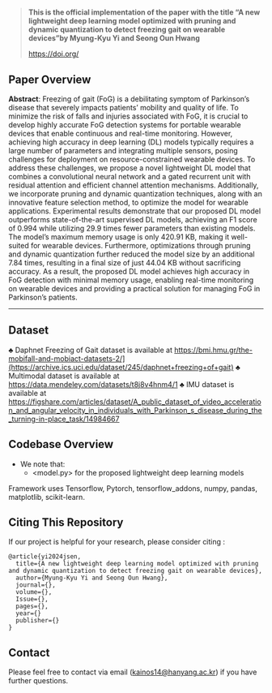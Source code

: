 # 


>**This is the official implementation of the paper with the title “A new lightweight deep learning model optimized with pruning and dynamic quantization to detect freezing gait on wearable devices”by Myung-Kyu Yi and Seong Oun Hwang**
>
>https://doi.org/

## Paper Overview

**Abstract**: 
Freezing of gait (FoG) is a debilitating symptom of Parkinson’s disease that severely impacts patients’ mobility and quality of life. To minimize the risk of falls and injuries associated with FoG, it is crucial to develop highly accurate FoG detection systems for portable wearable devices that enable continuous and real-time monitoring. However, achieving high accuracy in deep learning (DL) models typically requires a large number of parameters and integrating multiple sensors, posing challenges for deployment on resource-constrained wearable devices. To address these challenges, we propose a novel lightweight DL model that combines a convolutional neural network and a gated recurrent unit with residual attention and efficient channel attention mechanisms. Additionally, we incorporate pruning and dynamic quantization techniques, along with an innovative feature selection method, to optimize the model for wearable applications. Experimental results demonstrate that our proposed DL model outperforms state-of-the-art supervised DL models, achieving an F1 score of 0.994 while utilizing 29.9 times fewer parameters than existing models. The model’s maximum memory usage is only 420.91 KB, making it well-suited for wearable devices. Furthermore, optimizations through pruning and dynamic quantization further reduced the model size by an additional 7.84 times, resulting in a final size of just 44.04 KB without sacrificing accuracy. As a result, the proposed DL model achieves high accuracy in FoG detection with minimal memory usage, enabling real-time monitoring on wearable devices and providing a practical solution for managing FoG in Parkinson’s patients.

---
## Dataset
♣ Daphnet Freezing of Gait dataset is available at https://bmi.hmu.gr/the-mobifall-and-mobiact-datasets-2/](https://archive.ics.uci.edu/dataset/245/daphnet+freezing+of+gait)
♣ Multimodal dataset is available at https://data.mendeley.com/datasets/t8j8v4hnm4/1
♣ IMU dataset is available at https://figshare.com/articles/dataset/A_public_dataset_of_video_acceleration_and_angular_velocity_in_individuals_with_Parkinson_s_disease_during_the_turning-in-place_task/14984667

## Codebase Overview
- We note that:
  - <model.py> for the proposed lightweight deep learning models 

Framework uses Tensorflow, Pytorch, tensorflow_addons, numpy, pandas, matplotlib, scikit-learn.  
  
## Citing This Repository

If our project is helpful for your research, please consider citing :

```
@article{yi2024jsen,
  title={A new lightweight deep learning model optimized with pruning and dynamic quantization to detect freezing gait on wearable devices},
  author={Myung-Kyu Yi and Seong Oun Hwang},
  journal={},
  volume={},
  Issue={},
  pages={},
  year={}
  publisher={}
}

```

## Contact

Please feel free to contact via email (<kainos14@hanyang.ac.kr>) if you have further questions.

